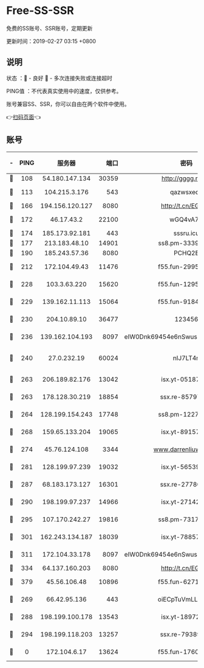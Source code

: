 # Free-SS-SSR

免费的SS账号、SSR账号，定期更新

更新时间：2019-02-27 03:15 +0800

## 说明

状态     ：🙂 - 良好 🙁 - 多次连接失败或连接超时

PING值   ：不代表真实使用中的速度，仅供参考。

账号兼容SS、SSR，你可以自由在两个软件中使用。

👉[扫码页面](https://liesauer.github.io/free-ss-ssr.github.io/)👈

## 账号

|-|PING|服务器|端口|密码|加密方式|区域|
|:----:|:----:|:-----:|-----:|:----:|:----:|:----:|
|🙂|108|54.180.147.134|30359|http://gggg.rocks|chacha20|KR|
|🙂|113|104.215.3.176|543|qazwsxedc|aes-256-gcm|JP|
|🙂|166|194.156.120.127|8080|http://t.cn/EGJIyrl|rc4-md5|RU|
|🙂|172|46.17.43.2|22100|wGQ4vA7D|aes-256-gcm|RU|
|🙂|174|185.173.92.181|443|sssru.icu|rc4-md5|RU|
|🙂|177|213.183.48.10|14901|ss8.pm-33399389|rc4-md5|RU|
|🙂|190|185.243.57.36|8080|PCHQ2E|rc4-md5|US|
|🙂|212|172.104.49.43|11476|f55.fun-29951648|aes-256-cfb|SG|
|🙂|228|103.3.63.220|15620|f55.fun-12950229|aes-256-cfb|SG|
|🙂|229|139.162.11.113|15064|f55.fun-91846921|aes-256-cfb|SG|
|🙂|230|204.10.89.10|36477|123456|aes-256-cfb|US|
|🙂|236|139.162.104.193|8097|eIW0Dnk69454e6nSwuspv9DmS201tQ0D|aes-256-cfb|JP|
|🙂|240|27.0.232.19|60024|nIJ7LT4n|xchacha20-ietf-poly1305|HK|
|🙂|263|206.189.82.176|13042|isx.yt-05187143|aes-256-cfb|SG|
|🙂|263|178.128.30.219|18854|ssx.re-85797399|aes-256-cfb|SG|
|🙂|264|128.199.154.243|17748|ss8.pm-12277718|aes-256-cfb|SG|
|🙂|268|159.65.133.204|19065|isx.yt-89157560|aes-256-cfb|SG|
|🙂|274|45.76.124.108|3344|www.darrenliuwei.com|aes-256-cfb|AU|
|🙂|281|128.199.97.239|19032|isx.yt-56539543|aes-256-cfb|SG|
|🙂|287|68.183.173.127|16301|ssx.re-27780597|aes-256-cfb|US|
|🙂|290|198.199.97.237|14966|isx.yt-27142882|aes-256-cfb|US|
|🙂|295|107.170.242.27|19816|ss8.pm-73178882|aes-256-cfb|US|
|🙂|301|162.243.134.187|18039|isx.yt-78857409|aes-256-cfb|US|
|🙂|311|172.104.33.178|8097|eIW0Dnk69454e6nSwuspv9DmS201tQ0D|aes-256-cfb|SG|
|🙂|334|64.137.160.203|8080|http://t.cn/EGJIyrl|rc4-md5|CA|
|🙂|379|45.56.106.48|10896|f55.fun-62719865|aes-256-cfb|US|
|🙂|269|66.42.95.136|443|oiECpTuVmLLxk4Ts|aes-256-cfb|US|
|🙂|288|198.199.100.178|13543|isx.yt-18972855|aes-256-cfb|US|
|🙂|294|198.199.118.203|13257|ssx.re-79389209|aes-256-cfb|US|
|🙁|0|172.104.6.17|13624|f55.fun-17607418|aes-256-cfb|US|

